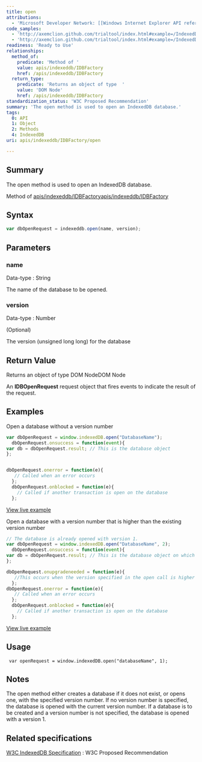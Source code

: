 ```yaml
---
title: open
attributions:
  - 'Microsoft Developer Network: [[Windows Internet Explorer API reference](http://msdn.microsoft.com/en-us/library/ie/hh828809%28v=vs.85%29.aspx) Article]'
code_samples:
  - 'http://axemclion.github.com/trialtool/index.html#example=/IndexedDB/trialtool/moz_indexedDB.html&selected=#db'
  - 'http://axemclion.github.com/trialtool/index.html#example=/IndexedDB/trialtool/moz_indexedDB.html&selected=#dbVersion&'
readiness: 'Ready to Use'
relationships:
  method_of:
    predicate: 'Method of '
    value: apis/indexeddb/IDBFactory
    href: /apis/indexeddb/IDBFactory
  return_type:
    predicate: 'Returns an object of type  '
    value: 'DOM Node'
    href: /apis/indexeddb/IDBFactory
standardization_status: 'W3C Proposed Recommendation'
summary: 'The open method is used to open an IndexedDB database.'
tags:
  0: API
  1: Object
  2: Methods
  4: IndexedDB
uri: apis/indexeddb/IDBFactory/open

---
```

## Summary

The open method is used to open an IndexedDB database.

Method of [apis/indexeddb/IDBFactory](/apis/indexeddb/IDBFactory)[apis/indexeddb/IDBFactory](/apis/indexeddb/IDBFactory)

## Syntax

``` js
var dbOpenRequest = indexeddb.open(name, version);
```

## Parameters

### name

 Data-type
:   String

 The name of the database to be opened.

### version

 Data-type
:   Number

(Optional)

The version (unsigned long long) for the database

## Return Value

Returns an object of type DOM NodeDOM Node

An **IDBOpenRequest** request object that fires events to indicate the result of the request.

## Examples

Open a database without a version number

``` js
var dbOpenRequest = window.indexedDB.open("DatabaseName");
  dbOpenRequest.onsuccess = function(event){
var db = dbOpenRequest.result; // This is the database object
};


dbOpenRequest.onerror = function(e){
   // Called when an error occurs
  };
  dbOpenRequest.onblocked = function(e){
    // Called if another transaction is open on the database
  };
```

[View live example](http://axemclion.github.com/trialtool/index.html#example=/IndexedDB/trialtool/moz_indexedDB.html&selected=#db)

Open a database with a version number that is higher than the existing version number

``` js
// The database is already opened with version 1.
var dbOpenRequest = window.indexedDB.open("DatabaseName", 2);
  dbOpenRequest.onsuccess = function(event){
var db = dbOpenRequest.result; // This is the database object on which various operations can be performed
};

dbOpenRequest.onupgradeneeded = function(e){
   //This occurs when the version specified in the open call is higher that the version of the database. This is the version change transaction.
  };
dbOpenRequest.onerror = function(e){
   // Called when an error occurs
  };
  dbOpenRequest.onblocked = function(e){
    // Called if another transaction is open on the database
  };
```

[View live example](http://axemclion.github.com/trialtool/index.html#example=/IndexedDB/trialtool/moz_indexedDB.html&selected=#dbVersion&)

## Usage

     var openRequest = window.indexedDB.open("databaseName", 1);

## Notes

The open method either creates a database if it does not exist, or opens one, with the specified version number. If no version number is specified, the database is opened with the current version number. If a database is to be created and a version number is not specified, the database is opened with a version 1.

## Related specifications

[W3C IndexedDB Specification](http://www.w3.org/TR/IndexedDB/)
:   W3C Proposed Recommendation
